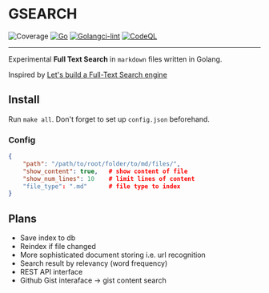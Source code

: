 # GSEARCH
![Coverage](https://img.shields.io/badge/Coverage-28.5%25-red)
[![Go](https://github.com/cvxtct/gsearch/actions/workflows/go.yml/badge.svg)](https://github.com/cvxtct/gsearch/actions/workflows/go.yml) [![Golangci-lint](https://github.com/cvxtct/gsearch/actions/workflows/main.yml/badge.svg)](https://github.com/cvxtct/gsearch/actions/workflows/main.yml) [![CodeQL](https://github.com/cvxtct/gsearch/actions/workflows/codeql.yml/badge.svg)](https://github.com/cvxtct/gsearch/actions/workflows/codeql.yml)

---

Experimental **Full Text Search** in `markdown` files written in Golang.

Inspired by [Let's build a Full-Text Search engine](https://artem.krylysov.com/blog/2020/07/28/lets-build-a-full-text-search-engine/)

## Install

Run `make all`. Don't forget to set up `config.json` beforehand.

### Config

```json
{
    "path": "/path/to/root/folder/to/md/files/",
    "show_content": true,   # show content of file
    "show_num_lines": 10    # limit lines of content
    "file_type": ".md"      # file type to index 
}
```

## Plans

- Save index to db
- Reindex if file changed
- More sophisticated document storing i.e. url recognition 
- Search result by relevancy (word frequency)
- REST API interface
- Github Gist interaface -> gist content search
